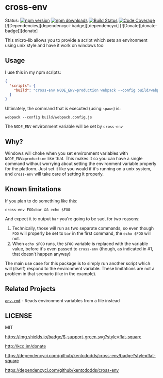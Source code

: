 # cross-env

Status:
[![npm version](https://img.shields.io/npm/v/cross-env.svg?style=flat-square)](https://www.npmjs.org/package/cross-env)
[![npm downloads](https://img.shields.io/npm/dm/cross-env.svg?style=flat-square)](http://npm-stat.com/charts.html?package=cross-env&from=2015-09-01)
[![Build Status](https://img.shields.io/travis/kentcdodds/cross-env.svg?style=flat-square)](https://travis-ci.org/kentcdodds/cross-env)
[![Code Coverage](https://img.shields.io/codecov/c/github/kentcdodds/cross-env.svg?style=flat-square)](https://codecov.io/github/kentcdodds/cross-env)
[![Dependencies][dependencyci-badge]][dependencyci]
[![Donate][donate-badge]][donate]

This micro-lib allows you to provide a script which sets an environment using unix style and have it work on windows too

## Usage

I use this in my npm scripts:

```json
{
  "scripts": {
    "build": "cross-env NODE_ENV=production webpack --config build/webpack.config.js"
  }
}
```

Ultimately, the command that is executed (using `spawn`) is:

```
webpack --config build/webpack.config.js
```

The `NODE_ENV` environment variable will be set by `cross-env`


## Why?

Windows will choke when you set environment variables with `NODE_ENV=production` like that. This makes it so you can
have a single command without worrying about setting the environment variable properly for the platform. Just set it
like you would if it's running on a unix system, and `cross-env` will take care of setting it properly.

## Known limitations

If you plan to do something like this:

```
cross-env FOO=bar && echo $FOO
```

And expect it to output `bar` you're going to be sad, for two reasons:

1. Technically, those will run as two separate commands, so even though `FOO` will properly be set to `bar` in the first command, the `echo $FOO` will not.
2. When `echo $FOO` runs, the `$FOO` variable is replaced with the variable value, before it's even passed to `cross-env` (though, as indicated in #1, that doesn't happen anyway)

The main use case for this package is to simply run another script which will (itself) respond to the environment
variable. These limitations are not a problem in that scenario (like in the example).

## Related Projects

[`env-cmd`](https://github.com/toddbluhm/env-cmd) - Reads environment variables from a file instead

## LICENSE

MIT

 https://img.shields.io/badge/$-support-green.svg?style=flat-square
 
 http://kcd.im/donate
 
 https://dependencyci.com/github/kentcdodds/cross-env/badge?style=flat-square
 
 https://dependencyci.com/github/kentcdodds/cross-env
